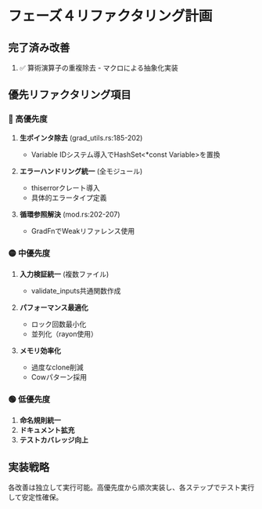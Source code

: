 # フェーズ４リファクタリング計画

## 完了済み改善
1. ✅ 算術演算子の重複除去 - マクロによる抽象化実装

## 優先リファクタリング項目

### 🔴 高優先度
1. **生ポインタ除去** (grad_utils.rs:185-202)
   - Variable IDシステム導入でHashSet<*const Variable<T>>を置換
   
2. **エラーハンドリング統一** (全モジュール)
   - thiserrorクレート導入
   - 具体的エラータイプ定義
   
3. **循環参照解決** (mod.rs:202-207)
   - GradFnでWeakリファレンス使用

### 🟡 中優先度  
1. **入力検証統一** (複数ファイル)
   - validate_inputs共通関数作成
   
2. **パフォーマンス最適化**
   - ロック回数最小化
   - 並列化（rayon使用）
   
3. **メモリ効率化**
   - 過度なclone削減
   - Cow<T>パターン採用

### 🟢 低優先度
1. **命名規則統一**
2. **ドキュメント拡充**  
3. **テストカバレッジ向上**

## 実装戦略
各改善は独立して実行可能。高優先度から順次実装し、各ステップでテスト実行して安定性確保。
